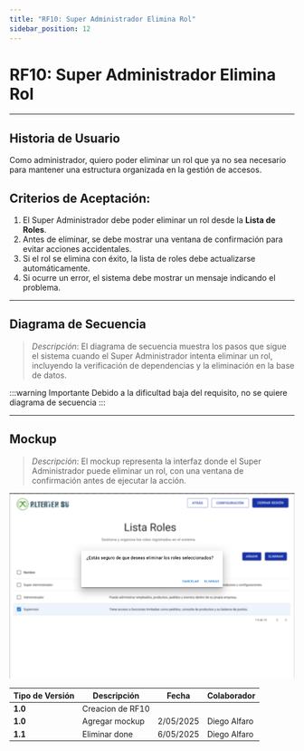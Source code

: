 ```yaml
---
title: "RF10: Super Administrador Elimina Rol"
sidebar_position: 12
---
```


# RF10: Super Administrador Elimina Rol

---

## Historia de Usuario

Como administrador, quiero poder eliminar un rol que ya no sea necesario para mantener una estructura organizada en la gestión de accesos.

## **Criterios de Aceptación:**

1. El Super Administrador debe poder eliminar un rol desde la **Lista de Roles**.
2. Antes de eliminar, se debe mostrar una ventana de confirmación para evitar acciones accidentales.
3. Si el rol se elimina con éxito, la lista de roles debe actualizarse automáticamente.
4. Si ocurre un error, el sistema debe mostrar un mensaje indicando el problema.

---

## **Diagrama de Secuencia**

> _Descripción_: El diagrama de secuencia muestra los pasos que sigue el sistema cuando el Super Administrador intenta eliminar un rol, incluyendo la verificación de dependencias y la eliminación en la base de datos.

:::warning Importante
Debido a la dificultad baja del requisito, no se quiere diagrama de secuencia
:::

---

## **Mockup**

> _Descripción_: El mockup representa la interfaz donde el Super Administrador puede eliminar un rol, con una ventana de confirmación antes de ejecutar la acción.

![alt_text](<imagenes/RF10.png>)


| **Tipo de Versión** | **Descripción**  | **Fecha** | **Colaborador** |
| ------------------- | ---------------- | --------- | --------------- |
| **1.0**             | Creacion de RF10 |           |                 |
| **1.0**             | Agregar mockup   | 2/05/2025 | Diego Alfaro    |
| **1.1**             | Eliminar done    | 6/05/2025 | Diego Alfaro    |
